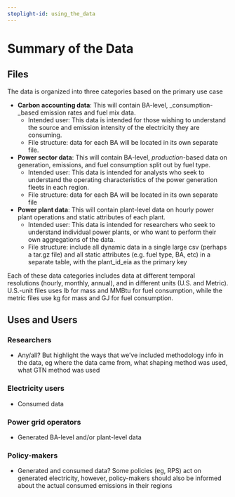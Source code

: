 ```yaml
---
stoplight-id: using_the_data
---
```


# Summary of the Data


## Files

The data is organized into three categories based on the primary use case



* **Carbon accounting data**: This will contain BA-level, _consumption-_based emission rates and fuel mix data. 
    * Intended user: This data is intended for those wishing to understand the source and emission intensity of the electricity they are consuming. 
    * File structure: data for each BA will be located in its own separate file.
* **Power sector data**: This will contain BA-level, _production_-based data on generation, emissions, and fuel consumption split out by fuel type. 
    * Intended user: This data is intended for analysts who seek to understand the operating characteristics of the power generation fleets in each region. 
    * File structure: data for each BA will be located in its own separate file
* **Power plant data**: This will contain plant-level data on hourly power plant operations and  static attributes of each plant. 
    * Intended user: This data is intended for researchers who seek to understand individual power plants, or who want to perform their own aggregations of the data. 
    * File structure: include all dynamic data in a single large csv (perhaps a tar.gz file) and all static attributes (e.g. fuel type, BA, etc) in a separate table, with the plant_id_eia as the primary key

Each of these data categories includes data at different temporal resolutions (hourly, monthly, annual), and in different units (U.S. and Metric). U.S.-unit files uses lb for mass and MMBtu for fuel consumption, while the metric files use kg for mass and GJ for fuel consumption. 


## Uses and Users


### Researchers 



* Any/all? But highlight the ways that we’ve included methodology info in the data, eg where the data came from, what shaping method was used, what GTN method was used


### Electricity users 



* Consumed data 


### Power grid operators 



* Generated BA-level and/or plant-level data


### Policy-makers 



* Generated and consumed data? Some policies (eg, RPS) act on generated electricity, however, policy-makers should also be informed about the actual consumed emissions in their regions 